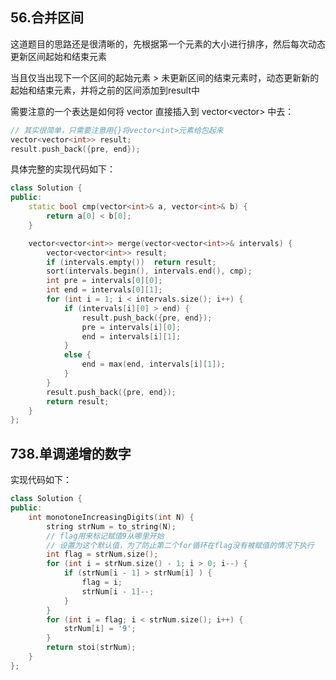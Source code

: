 ## 56.合并区间

这道题目的思路还是很清晰的，先根据第一个元素的大小进行排序，然后每次动态更新区间起始和结束元素

当且仅当出现下一个区间的起始元素 > 未更新区间的结束元素时，动态更新新的起始和结束元素，并将之前的区间添加到result中

需要注意的一个表达是如何将  vector<int> 直接插入到 vector<vector<int>> 中去：

```c++
// 其实很简单，只需要注意用{}将vector<int>元素给包起来
vector<vector<int>> result;
result.push_back({pre, end});
```

具体完整的实现代码如下：

```c++
class Solution {
public:
    static bool cmp(vector<int>& a, vector<int>& b) {
        return a[0] < b[0];
    }

    vector<vector<int>> merge(vector<vector<int>>& intervals) {
        vector<vector<int>> result;
        if (intervals.empty())  return result;
        sort(intervals.begin(), intervals.end(), cmp);
        int pre = intervals[0][0];
        int end = intervals[0][1];
        for (int i = 1; i < intervals.size(); i++) {
            if (intervals[i][0] > end) {
                result.push_back({pre, end});
                pre = intervals[i][0];
                end = intervals[i][1];
            }
            else {
                end = max(end, intervals[i][1]);
            }
        }
        result.push_back({pre, end});
        return result;    
    }
};
```

## 738.单调递增的数字

实现代码如下：

```c++
class Solution {
public:
    int monotoneIncreasingDigits(int N) {
        string strNum = to_string(N);
        // flag用来标记赋值9从哪里开始
        // 设置为这个默认值，为了防止第二个for循环在flag没有被赋值的情况下执行
        int flag = strNum.size();
        for (int i = strNum.size() - 1; i > 0; i--) {
            if (strNum[i - 1] > strNum[i] ) {
                flag = i;
                strNum[i - 1]--;
            }
        }
        for (int i = flag; i < strNum.size(); i++) {
            strNum[i] = '9';
        }
        return stoi(strNum);
    }
};
```
